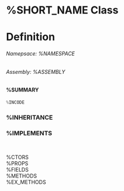 # %SHORT_NAME Class
# Definition
<h6 class="title-sub">Namepsace: %NAMESPACE</h6>
<h6 class="title-sub">Assembly: %ASSEMBLY</h6>

#### %SUMMARY
```c#
%INCODE
```
### %INHERITANCE  
### %IMPLEMENTS

<br>

%CTORS  
%PROPS  
%FIELDS  
%METHODS  
%EX_METHODS  

